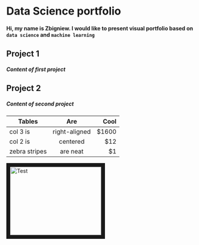 # Data Science portfolio
#### Hi, my name is Zbigniew. I would like to present visual portfolio based on `data science` and `machine learning`

Project 1
------
##### Content of first project


Project 2
------
##### Content of second project

| Tables        | Are           | Cool  |
| ------------- |:-------------:| -----:|
| col 3 is      | right-aligned | $1600 |
| col 2 is      | centered      |   $12 |
| zebra stripes | are neat      |    $1 |


<a href="http://www.youtube.com/watch?feature=player_embedded&v=1aXk2RViq3c&t=29s
" target="_blank"><img src="http://img.youtube.com/vi/1aXk2RViq3c&t=29s/0.jpg" 
alt="Test" width="240" height="180" border="10" /></a>
